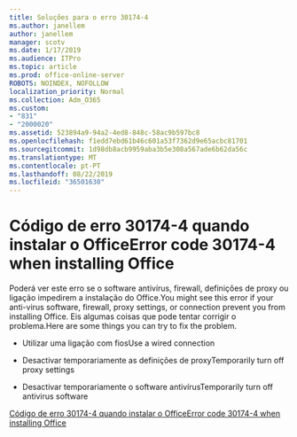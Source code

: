 ```yaml
---
title: Soluções para o erro 30174-4
ms.author: janellem
author: janellem
manager: scotv
ms.date: 1/17/2019
ms.audience: ITPro
ms.topic: article
ms.prod: office-online-server
ROBOTS: NOINDEX, NOFOLLOW
localization_priority: Normal
ms.collection: Adm_O365
ms.custom:
- "831"
- "2000020"
ms.assetid: 523894a9-94a2-4ed8-848c-58ac9b597bc8
ms.openlocfilehash: f1edd7ebd61b46c601a53f7362d9e65acbc81701
ms.sourcegitcommit: 1d98db8acb9959aba3b5e308a567ade6b62da56c
ms.translationtype: MT
ms.contentlocale: pt-PT
ms.lasthandoff: 08/22/2019
ms.locfileid: "36501630"
---
```

# <a name="error-code-30174-4-when-installing-office"></a><span data-ttu-id="229d4-102">Código de erro 30174-4 quando instalar o Office</span><span class="sxs-lookup"><span data-stu-id="229d4-102">Error code 30174-4 when installing Office</span></span>

<span data-ttu-id="229d4-103">Poderá ver este erro se o software antivírus, firewall, definições de proxy ou ligação impedirem a instalação do Office.</span><span class="sxs-lookup"><span data-stu-id="229d4-103">You might see this error if your anti-virus software, firewall, proxy settings, or connection prevent you from installing Office.</span></span> <span data-ttu-id="229d4-104">Eis algumas coisas que pode tentar corrigir o problema.</span><span class="sxs-lookup"><span data-stu-id="229d4-104">Here are some things you can try to fix the problem.</span></span>
  
- <span data-ttu-id="229d4-105">Utilizar uma ligação com fios</span><span class="sxs-lookup"><span data-stu-id="229d4-105">Use a wired connection</span></span>

- <span data-ttu-id="229d4-106">Desactivar temporariamente as definições de proxy</span><span class="sxs-lookup"><span data-stu-id="229d4-106">Temporarily turn off proxy settings</span></span>

- <span data-ttu-id="229d4-107">Desactivar temporariamente o software antivírus</span><span class="sxs-lookup"><span data-stu-id="229d4-107">Temporarily turn off antivirus software</span></span>

[<span data-ttu-id="229d4-108">Código de erro 30174-4 quando instalar o Office</span><span class="sxs-lookup"><span data-stu-id="229d4-108">Error code 30174-4 when installing Office</span></span>](https://support.office.com/article/5d5551db-266f-47b3-93fc-d51c2e8f4c0b?wt.mc_id=Alchemy_ClientDIA)
  